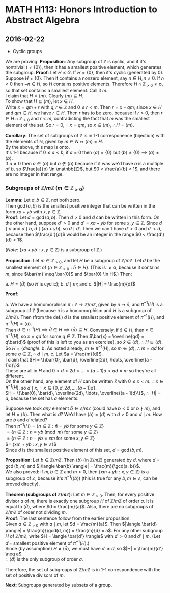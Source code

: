 # MATH H113: Honors Introduction to Abstract Algebra
## 2016-02-22

- Cyclic groups

We are proving:
**Proposition**: Any subgroup of $\mathbb{Z}$ is cyclic, and if it's nontrivial ($\neq \{0\}$), then it has a smallest positive element, which generates the subgroup.
**Proof**: Let $H \le G$. If $H = \{0\}$, then it's cyclic (generated by 0). \
Suppose $H \neq \{0\}$. Then it contains a nonzero element, say $n \in H, n \neq 0$. If $n < 0$ then $-n \in H$, so $H$ contains positive elements. Therefore $H \cap \mathbb{Z}_{> 0} \neq \emptyset$, so that set contains a smallest element. Call it $m$. \
I claim that $H = \langle m \rangle$. Clearly $\langle m \rangle \subseteq H$. \
To show that $H \subseteq \langle m \rangle$, let $x \in H$. \
Write $x = qm + r$ with $q, r \in \mathbb{Z}$ and $0 \le r < m$.
Then $r = x - qm$; since $x \in H$ and $qm \in H$, we have $r \in H$. Then $r$ has to be zero, because if $r > 0$, then $r \in H \cap \mathbb{Z}_{> 0}$ and $r < m$, contradicting the fact that $m$ was the smallest element of the set. So $r = 0$, $\therefore$ $x = qm$, so $x \in \langle m \rangle$, $\therefore H = \langle m \rangle$.

**Corollary**: The set of subgroups of $\mathbb{Z}$ is in 1-1 corresponence (bijection) with the elements of $\mathbb{N}$, given by $m \in N \mapsto \langle m \rangle = H$. \
By the above, this map is onto. \
It's 1-1 because if $0 \le a < b$, if $a = 0$ then $\langle a \rangle = \{0\}$ but $\langle b \rangle \neq \{0\}$ $\implies$ $\langle a \rangle \neq \langle b \rangle$. \
If $a \neq 0$ then $a \in \langle a \rangle$ but $a \not\in \langle b \rangle$ because if it was we'd have $a$ is a multiple of $b$, so $\frac{a}{b} \in \mathbb{Z}$, but $0 < \frac{a}{b} < 1$, and there are no integer in that range.

### Subgroups of $\mathbb{Z}/m\mathbb{Z}$ ($m \in \mathbb{Z}_{> 0}$)
**Lemma**: Let $a, b \in \mathbb{Z}$, not both zero. \
Then $\gcd(a, b)$ is the smallest positive integer that can be written in the form $xa + yb$ with $x, y \in \mathbb{Z}$. \
**Proof**: Let $d = \gcd(a, b)$. Then $d > 0$ and $d$ can be written in this form. On the other hand, suppose $d' > 0$ and $d' = xa + yb$ for some $x, y \in \mathbb{Z}$. Since $d \mid a$ and $d \mid b$, $d \mid (xa + yb)$, so $d \mid d'$. Then we can't have $d' > 0$ and $d' < d$, because then $\frac{d'}{d}$ would be an integer in the range $0 < \frac{d'}{d} < 1$.

(*Note*: $\{xa + yb : x, y \in \mathbb{Z}\}$ is a subgroup of $\mathbb{Z}$.)

**Proposition**: Let $m \in \mathbb{Z}_{> 0}$, and let $H$ be a subgroup of $\mathbb{Z}/m\mathbb{Z}$. Let $d$ be the smallest element of $\{n \in \mathbb{Z}_{> 0} : \bar{n} \in H\}$. (This is $\neq \emptyset$, because it contains $m$, since $\bar{m} \neq \bar{0}$ and $\bar{0} \in H$.) Then:

a. $H = \langle \bar{d} \rangle$ (so $H$ is cyclic);
b. $d \mid m$; and
c. $|H| = \frac{m}{d}$

**Proof**:

a. We have a homomorphism $\pi : \mathbb{Z} \to \mathbb{Z}/m\mathbb{Z}$, given by $n \mapsto \bar{n}$, and $\pi^{-1}(H)$ is a subgroup of $\mathbb{Z}$ (because $\pi$ is a homomorphism and $H$ is a subgroup of $\mathbb{Z}/m\mathbb{Z}$). Then (from the def.) $d$ is the smallest positive element of $\pi^{-1}(H)$, and $\pi^{-1}(H) = \langle d \rangle$. \
Then $d \in \pi^{-1}(H) \implies \bar{d} \in H \implies \langle \bar{d} \rangle \subseteq H$. Conversely, if $\bar{x} \in H$, then $x \in \pi^{-1}(H)$, so $x = qd$ for some $q \in \mathbb{Z}$. Then $\bar{x} = \overline{qd} = q\bar{d}$ (proof of this is left to you as an exercise), so $\bar{x} \in \langle \bar{d} \rangle$, $\therefore$ $H \subseteq \langle \bar{d} \rangle$. So $H = \langle \bar{d} rangle$.
b. As noted already, $m \in \pi^{-1}(H)$, so $m \in \langle d \rangle$, $\therefore$ $m = qd$ for some $q \in \mathbb{Z}$, $\therefore$ $d \mid m$.
c. Let $a = \frac{m}{d}$. \
I claim that $H = \{\bar{0}, \bar{d}, \overline{2d}, \ldots, \overline{(a - 1)d}\}$ \
These are all in $H$ and $0 < d < 2d < \ldots < (a - 1)d < ad = m$ so they're all different. \
On the other hand, any element of $H$ can be written $\bar{x}$ with $0 \le x < m$. $\therefore$ $x \in \pi^{-1}(H)$, so $d \mid x$, $\therefore$ $x \in \{0, d, 2d, \ldots, (a - 1)d\}$. \
$H = \{\bar{0}, \bar{d}, \overline{2d}, \ldots, \overline{(a - 1)d}\}$, $\therefore$ $|H| = a$, because the set has $a$ elements.

Suppose we took *any* element $\bar{b} \in \mathbb{Z}/m\mathbb{Z}$ (could have $b < 0$ or $b \nmid m$), and let $H = \langle \bar{b} \rangle$. Then what is $d$? We'd have $\langle \bar{b} \rangle = \langle \bar{d} \rangle$ with $d > 0$ and $d \mid m$. How are $b$ and $d$ related? \
Then $\pi^{-1}(H) = \{n \in \mathbb{Z} : \text{$\bar{n} = y\bar{b}$ for some $y \in \mathbb{Z}$}\}$ \
$= \{n \in \mathbb{Z} : \text{$n \equiv yb \pmod{m}$ for some $y \in \mathbb{Z}$}\}$ \
$= \{n \in \mathbb{Z} : \text{$n - yb = xm$ for some $x, y \in \mathbb{Z}$}\}$ \
$= \{xm + yb : $x, y \in \mathbb{Z}$\}$ \
Since $d$ is the smallest positive element of this set, $d = \gcd(b, m)$.

**Proposition**: Let $\bar{b} \in \mathbb{Z}/m\mathbb{Z}$. Then $\langle \bar{b} \rangle$ (in $\mathbb{Z}/m\mathbb{Z}$) generated by $\bar{d}$, where $d = \gcd(b, m)$ and $|\langle \bar{b} \rangle| = \frac{m}{\gcd(a, b)}$. \
We also proved: if $m, b \in \mathbb{Z}$ and $m > 0$, then $\{xm + yb : x, y \in \mathbb{Z}\}$ is a subgroup of $\mathbb{Z}$, because it's $\pi^{-1}(\langle b \rangle)$ (this is true for any $b, m \in \mathbb{Z}$, can be proved directly).

**Theorem (subgroups of $\mathbb{Z}/m\mathbb{Z}$)**: Let $m \in \mathbb{Z}_{> 0}$. Then, for every positive divisor $a$ of $m$, there is exactly one subgroup $H$ of $\mathbb{Z}/m\mathbb{Z}$ of order $a$. It is equal to $\langle \bar{d} \rangle$, where $d = \frac{m}{a}$. Also, there are no subgroups of $\mathbb{Z}/m\mathbb{Z}$ of order not dividing $m$. \
**Proof**: The last sentence follow from the earlier proposition. \
Given $a \in \mathbb{Z}_{> 0}$ with $a \mid m$, let $d = \frac{m}{a}$. Then $|\langle \bar{d} \rangle| = \frac{m}{\gcd(d, m)} = \frac{m}{d} = a$. For any other subgroup $H$ of $\mathbb{Z}/m\mathbb{Z}$, write $H = \langle \bar{d'} \rangle$ with $d' > 0$ and $d' \mid m$. (Let $d' =\ \text{smallest positive element of $\pi^{-1}(H)$}$.) \
Since (by assumption) $H \neq \langle \bar{d} \rangle$, we must have $d' \neq d$, so $|H| = \frac{m}{d'} \neq a$. \
$\therefore$ $\langle \bar{d} \rangle$ is the only subgroup of order $a$.

Therefore, the set of subgroups of $\mathbb{Z}/m\mathbb{Z}$ is in 1-1 correspondence with the set of positive divisors of $m$.

**Next**: Subgroups generated by subsets of a group.
